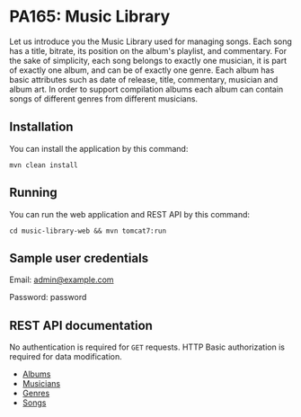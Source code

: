 # PA165: Music Library

Let us introduce you the Music Library used for managing songs. Each song has a title, bitrate, its position on the album's playlist, and commentary. For the sake of simplicity, each song belongs to exactly one musician, it is part of exactly one album, and can be of exactly one genre. Each album has basic attributes such as date of release, title, commentary, musician and album art. In order to support compilation albums each album can contain songs of different genres from different musicians.

## Installation

You can install the application by this command:

```
mvn clean install
```

## Running

You can run the web application and REST API by this command:

```
cd music-library-web && mvn tomcat7:run 
```

## Sample user credentials

Email: admin@example.com

Password: password

## REST API documentation

No authentication is required for `GET` requests. HTTP Basic authorization is required for data modification.

- [Albums](docs/rest-api/albums.md)
- [Musicians](docs/rest-api/musicians.md)
- [Genres](docs/rest-api/genres.md)
- [Songs](docs/rest-api/songs.md)
